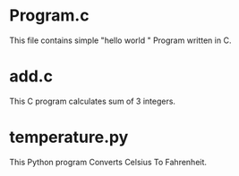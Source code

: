 # Program.c

This file contains simple "hello world " Program written in C.

# add.c
This C program calculates sum of 3 integers. 

# temperature.py
This Python program Converts Celsius To Fahrenheit.
